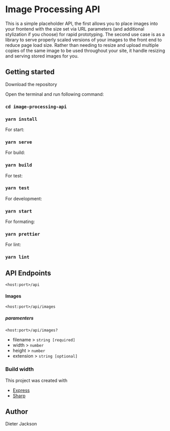# Image Processing API

This is a simple placeholder API, the first allows you to place images into your frontend with the size set via URL parameters (and additional stylization if you choose) for rapid prototyping. The second use case is as a library to serve properly scaled versions of your images to the front end to reduce page load size. Rather than needing to resize and upload multiple copies of the same image to be used throughout your site, it handle resizing and serving stored images for you.

## Getting started

Download the repository

Open the terminal and run following command:

### `cd image-processing-api`
### `yarn install`

For start:
### `yarn serve`

For build:
### `yarn build`

For test:
### `yarn test`

For development:
### `yarn start`

For formating:
### `yarn prettier`

For lint:
### `yarn lint`

## API Endpoints 
`<host:port>/api`
#### Images
`<host:port>/api/images`

##### paramenters
`<host:port>/api/images?`
- filename > `string [required]`
- width > `number`
- height > `number`
- extension > `string [optional] `
### Build width
This project was created with 
- [Express](http://expressjs.com/)
- [Sharp](https://sharp.pixelplumbing.com/)


## Author
Dieter Jackson
